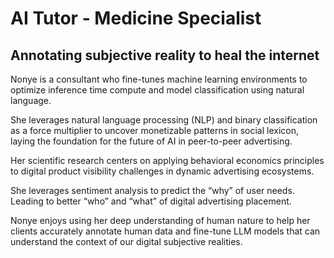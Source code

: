 # AI Tutor - Medicine Specialist 

## Annotating subjective reality to heal the internet

Nonye is a consultant who fine-tunes machine learning environments to optimize inference time compute and model classification using natural language. 

She leverages natural language processing (NLP) and binary classification as a force multiplier to uncover monetizable patterns in social lexicon, laying the foundation for the future of AI in peer-to-peer advertising.

Her scientific research centers on applying behavioral economics principles to digital product visibility challenges in dynamic advertising ecosystems. 

She leverages sentiment analysis to predict the “why” of user needs. Leading to better “who” and “what” of digital advertising placement.

Nonye enjoys using her deep understanding of human nature to help her clients accurately annotate human data and fine-tune LLM models that can understand the context of our digital subjective realities. 

